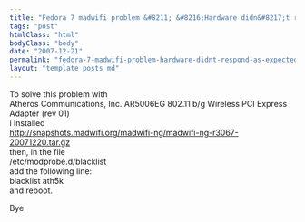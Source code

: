 ```yaml
---
title: "Fedora 7 madwifi problem &#8211; &#8216;Hardware didn&#8217;t respond as expected&#8217; (HAL status 3)"
tags: "post"
htmlClass: "html"
bodyClass: "body"
date: "2007-12-21"
permalink: "fedora-7-madwifi-problem-hardware-didnt-respond-as-expected-hal-status-3/"
layout: "template_posts_md"
---
```

<p>To solve this problem with<br />Atheros Communications, Inc. AR5006EG 802.11 b/g Wireless PCI Express<br />Adapter (rev 01)<br />i installed<br /><a href="http://snapshots.madwifi.org/madwifi-ng/madwifi-ng-r3067-20071220.tar.gz">http://snapshots.madwifi.org/madwifi-ng/madwifi-ng-r3067-20071220.tar.gz</a><br />then, in the file<br />/etc/modprobe.d/blacklist<br />add the following line:<br />blacklist ath5k<br />and reboot.</p>
<p>Bye</p>
